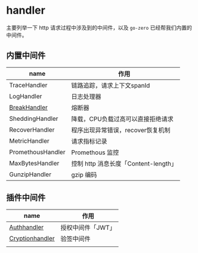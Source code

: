# handler

主要列举一下 http 请求过程中涉及到的中间件，以及 `go-zero` 已经帮我们内置的中间件。


## 内置中间件



| **name** | **作用** |
| --- | --- |
| TraceHandler | 链路追踪，请求上下文spanId |
| LogHandler | 日志处理器 |
| [BreakHandler](https://www.yuque.com/oern4r/gmzgsa/daur2h) | 熔断器 |
| SheddingHandler | 降载，CPU负载过高可以直接拒绝请求 |
| RecoverHandler | 程序出现异常错误，recover恢复机制 |
| MetricHandler | 请求指标记录 |
| PromethousHandler | Promethous 监控 |
| MaxBytesHandler | 控制 http 消息长度「Content-length」 |
| GunzipHandler | gzip 编码 |



## 插件中间件



| **name** | **作用** |
| --- | --- |
| [Authhandler](https://www.yuque.com/oern4r/gmzgsa/lqx4ub) | 授权中间件「JWT」 |
| [Cryptionhandler](https://www.yuque.com/oern4r/gmzgsa/bpe6sq) | 验签中间件 |
|  |  |


<Vssue title="handler" />
